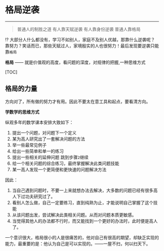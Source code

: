 # 格局逆袭
----
> 普通人的制胜之道
> 有人靠天赋逆袭
> 有人靠身份逆袭
> 普通人靠格局

 :interrobang: 大部分人什么都没有，学习不如别人，家庭不及别人优越，那靠什么逆袭呢？靠努力？笑话而已，那些天赋过人，家境殷实的人也很努力！最后发现要逆袭只能靠`格局`

**格局** —— 就是价值观的高度，看问题的深度，对规律的把握,一种思维方式

[TOC]

## 格局的力量

方向对了，所有做的努力才有用。因此不要太在意工具和起点，要看清方向。

**学数学的思维方式**

纵观多年的数学课本安排大致如下：
1. 提出一个问题，对问题下一个定义
2. 某为高人研究出了一套解决问题的方法
3. 举一些最常见例子
4. 给出一些简单和单一的练习
5. 提出一些相关的延伸问题 跳到步骤`2`继续
6. 给一个相关问题的综合练习，最终掌握解决此类问题技能
7. 某一高人发现一个更简便和更快速的问题解决方法

因此：
1. 当自己遇到问题时，不要一上来就想办法去解决，大多数的问题已经有很多高人下过功夫研究过了。
2. 看别人怎么做，自己一定要练习，直到纯熟为止，才能说明自己掌握了这个技能
3. 从该问题出发，尝试解决此类相关问题。从而对问题本质更敏感。
4. 当觉得其他人的办法都不行时，而又能找到一个更好的办法时，此时便是高人了。

一个意识很大，格局很小的人是很痛苦的，他对自己有很高的期望，却缺乏实现的能力，最重要的是：他认为自己是可以实现的。——一屋不扫，何以扫天下。